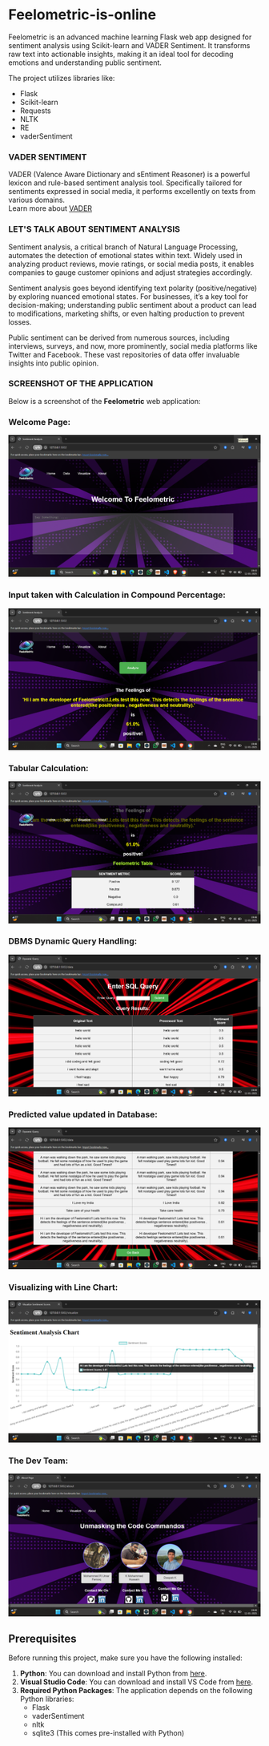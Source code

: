 # Feelometric-is-online  
Feelometric is an advanced machine learning Flask web app designed for sentiment analysis using Scikit-learn and VADER Sentiment. It transforms raw text into actionable insights, making it an ideal tool for decoding emotions and understanding public sentiment.  

The project utilizes libraries like:  
- Flask  
- Scikit-learn  
- Requests  
- NLTK  
- RE  
- vaderSentiment  

### VADER SENTIMENT  
VADER (Valence Aware Dictionary and sEntiment Reasoner) is a powerful lexicon and rule-based sentiment analysis tool. Specifically tailored for sentiments expressed in social media, it performs excellently on texts from various domains.  
Learn more about [VADER](https://pypi.org/project/vaderSentiment/)  

### LET'S TALK ABOUT SENTIMENT ANALYSIS  
Sentiment analysis, a critical branch of Natural Language Processing, automates the detection of emotional states within text. Widely used in analyzing product reviews, movie ratings, or social media posts, it enables companies to gauge customer opinions and adjust strategies accordingly.  

Sentiment analysis goes beyond identifying text polarity (positive/negative) by exploring nuanced emotional states. For businesses, it’s a key tool for decision-making; understanding public sentiment about a product can lead to modifications, marketing shifts, or even halting production to prevent losses.  

Public sentiment can be derived from numerous sources, including interviews, surveys, and now, more prominently, social media platforms like Twitter and Facebook. These vast repositories of data offer invaluable insights into public opinion.  


### SCREENSHOT OF THE APPLICATION  
Below is a screenshot of the **Feelometric** web application:  

### Welcome Page:

![ScreenShot](./ScreenShot)


### Input taken with Calculation in Compound Percentage:

![ScreenShot](./ScreenShot1)


### Tabular Calculation:

![ScreenShot](./ScreenShot2)

### DBMS Dynamic Query Handling:

![ScreenShot](./ScreenShot3)

### Predicted value updated in Database:

![ScreenShot](./ScreenShot4)

### Visualizing with Line Chart:

![ScreenShot](./ScreenShot5)

### The Dev Team:
![ScreenShot](./ScreenShot6)

## Prerequisites

Before running this project, make sure you have the following installed:

1. **Python**: You can download and install Python from [here](https://www.python.org/downloads/).
2. **Visual Studio Code**: You can download and install VS Code from [here](https://code.visualstudio.com/).
3. **Required Python Packages**: The application depends on the following Python libraries:
   - Flask
   - vaderSentiment
   - nltk
   - sqlite3 (This comes pre-installed with Python)

  
